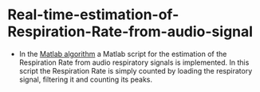 # Real-time-estimation-of-Respiration-Rate-from-audio-signal

- In the [Matlab algorithm](https://github.com/Eri0898/Real-time-estimation-of-Respiration-Rate-from-audio-signal/blob/main/Matlab_algorithm.m) a Matlab script for the estimation of the Respiration Rate from audio respiratory signals is implemented. In this script the Respiration Rate is simply counted by loading the respiratory signal, filtering it and counting its peaks. 
